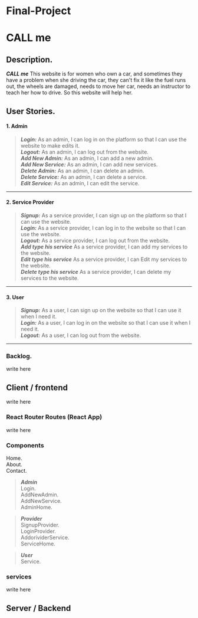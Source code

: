# Final-Project
# CALL me

<!-- image for my website -->

## Description.

***CALL me*** This website is for women who own a car, and sometimes they have a problem when she driving the car, they can't fix it like the fuel runs out,  the wheels are damaged, needs to move her car,  needs an instructor to teach her how to drive.
So this website will help her.

## User Stories.

#### 1. Admin

> ***Login:***
 As an admin, I can log in on the platform so that I can use the website to make edits it.<br/>
> ***Logout:***
As an admin, I can log out from the website.<br/>
> ***Add New Admin:*** 
As an admin, I can add a new admin.<br/>
>***Add New Service:***
As an admin, I can add new services.<br/>
>***Delete Admin:***
 As an admin, I can delete an admin.<br/>
>***Delete Service:***
 As an admin, I can delete a service. <br/>
>***Edit Service:***
As an admin, I can edit the service.<br/>
---
#### 2. Service Provider 

> ***Signup:***
 As a service provider, I can sign up on the platform so that I can use the website.<br/>
> ***Login:***
 As a service provider, I can log in to the website so that I can use the website.<br/>
> ***Logout:***
As a service provider, I can log out from the website.<br/>
>***Add type his service***
As a service provider, I can add my services to the website.<br/>
>***Edit type his service***
As a service provider, I can Edit my services to the website.<br/>
>***Delete type his service***
As a service provider, I can delete my services to the website.<br/>
---
#### 3. User
> ***Signup:***
As a user, I can sign up on the website so that I can use it when I need it.<br/>
> ***Login:***
As a user, I can log in on the website so that I can use it when I need it.<br/>
> ***Logout:***
As a user, I can log out from the website.<br/>

---

### Backlog.
write here
## Client / frontend
write here
### React Router Routes (React App)
write here
### Components 
>
Home.<br/>
About.<br/>
Contact.<br/>

> ***Admin***<br/>
Login.<br/>
AddNewAdmin.<br/>
AddNewService.<br/>
AdminHome.<br/>
 
> ***Provider***<br/>
SignupProvider.<br/>
LoginProvider.<br/>
AddorividerService.<br/>
ServiceHome.<br/>

> ***User***<br/>
Service.<br/>

### services
write here

## Server / Backend 